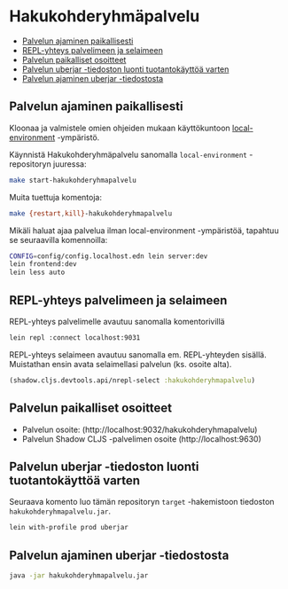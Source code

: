 # Hakukohderyhmäpalvelu

* [Palvelun ajaminen paikallisesti](#palvelun-ajaminen-paikallisesti)
* [REPL-yhteys palvelimeen ja selaimeen](#repl-yhteys-palvelimeen-ja-selaimeen)
* [Palvelun paikalliset osoitteet](#palvelun-paikalliset-osoitteet)
* [Palvelun uberjar -tiedoston luonti tuotantokäyttöä varten](#palvelun-uberjar--tiedoston-luonti-tuotantok%C3%A4ytt%C3%B6%C3%A4-varten)
* [Palvelun ajaminen uberjar -tiedostosta](#palvelun-ajaminen-uberjar--tiedostosta)

## Palvelun ajaminen paikallisesti

Kloonaa ja valmistele omien ohjeiden mukaan käyttökuntoon [local-environment](https://github.com/Opetushallitus/local-environment) -ympäristö.

Käynnistä Hakukohderyhmäpalvelu sanomalla `local-environment` -repositoryn juuressa:
 
```sh
make start-hakukohderyhmapalvelu
```

Muita tuettuja komentoja: 

```sh
make {restart,kill}-hakukohderyhmapalvelu
```

Mikäli haluat ajaa palvelua ilman local-environment -ympäristöä, tapahtuu se seuraavilla komennoilla:

```sh
CONFIG=config/config.localhost.edn lein server:dev
lein frontend:dev
lein less auto
```

## REPL-yhteys palvelimeen ja selaimeen

REPL-yhteys palvelimelle avautuu sanomalla komentorivillä

```sh
lein repl :connect localhost:9031
```

REPL-yhteys selaimeen avautuu sanomalla em. REPL-yhteyden sisällä. Muistathan ensin avata selaimellasi palvelun (ks. osoite alta).

```clj
(shadow.cljs.devtools.api/nrepl-select :hakukohderyhmapalvelu)
```

## Palvelun paikalliset osoitteet

* Palvelun osoite: (http://localhost:9032/hakukohderyhmapalvelu)
* Palvelun Shadow CLJS -palvelimen osoite (http://localhost:9630)

## Palvelun uberjar -tiedoston luonti tuotantokäyttöä varten

Seuraava komento luo tämän repositoryn `target` -hakemistoon tiedoston `hakukohderyhmapalvelu.jar`.

```sh
lein with-profile prod uberjar
```

## Palvelun ajaminen uberjar -tiedostosta

```sh
java -jar hakukohderyhmapalvelu.jar
```
